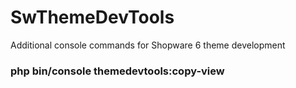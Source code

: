 # SwThemeDevTools
Additional console commands for Shopware 6 theme development

### php bin/console themedevtools:copy-view
